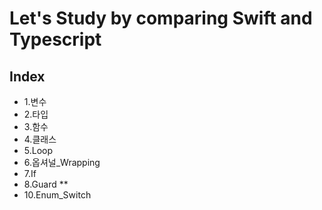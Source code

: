 # Let's Study by comparing Swift and Typescript

## Index

- 1.변수
- 2.타입
- 3.함수
- 4.클래스
- 5.Loop
- 6.옵셔널\_Wrapping
- 7.If
- 8.Guard \*\*
- 10.Enum_Switch
